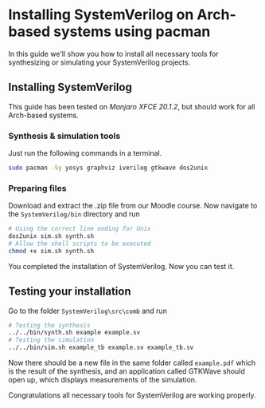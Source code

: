 # Installing SystemVerilog on Arch-based systems using pacman

In this guide we'll show you how to install all necessary tools for synthesizing or simulating your SystemVerilog projects.

## Installing SystemVerilog

This guide has been tested on *Manjaro XFCE 20.1.2*, but should work for all Arch-based systems.

### Synthesis & simulation tools
Just run the following commands in a terminal.
```sh
sudo pacman -Sy yosys graphviz iverilog gtkwave dos2unix
```

### Preparing files
Download and extract the .zip file from our Moodle course.
Now navigate to the `SystemVerilog/bin` directory and run
```sh
# Using the correct line ending for Unix
dos2unix sim.sh synth.sh
# Allow the shell scripts to be executed
chmod +x sim.sh synth.sh
```

You completed the installation of SystemVerilog. Now you can test it.

## Testing your installation

Go to the folder `SystemVerilog\src\comb` and run
```sh
# Testing the synthesis
../../bin/synth.sh example example.sv
# Testing the simulation
../../bin/sim.sh example_tb example.sv example_tb.sv
```

Now there should be a new file in the same folder called `example.pdf` which is the result of the synthesis, 
and an application called GTKWave should open up, which displays measurements of the simulation.

Congratulations all necessary tools for SystemVerilog are working properly.